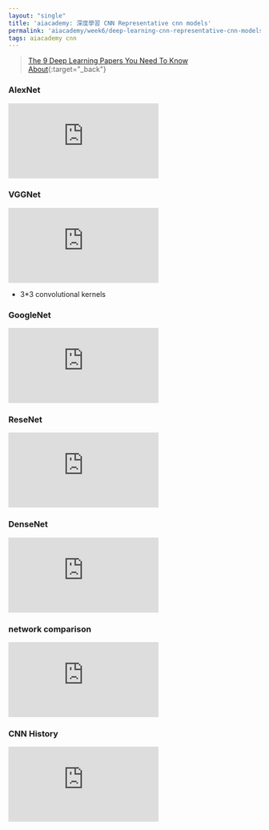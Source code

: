 ```yaml
---
layout: "single"
title: 'aiacademy: 深度學習 CNN Representative cnn models'
permalink: 'aiacademy/week6/deep-learning-cnn-representative-cnn-models'
tags: aiacademy cnn 
---
```



> [The 9 Deep Learning Papers You Need To Know About](https://adeshpande3.github.io/The-9-Deep-Learning-Papers-You-Need-To-Know-About.html){:target="_back"}


### AlexNet

<iframe src="https://www.youtube.com/embed/BOt53qdp2XI" frameborder="0" allow="accelerometer; autoplay; encrypted-media; gyroscope; picture-in-picture" allowfullscreen></iframe>

### VGGNet

<iframe src="https://www.youtube.com/embed/kcAGgbzx5Pg" frameborder="0" allow="accelerometer; autoplay; encrypted-media; gyroscope; picture-in-picture" allowfullscreen></iframe>

- 3*3 convolutional kernels 

### GoogleNet

<iframe src="https://www.youtube.com/embed/lcjeVijdN7Q" frameborder="0" allow="accelerometer; autoplay; encrypted-media; gyroscope; picture-in-picture" allowfullscreen></iframe>

### ReseNet

<iframe src="https://www.youtube.com/embed/UG4hMsdkrrM" frameborder="0" allow="accelerometer; autoplay; encrypted-media; gyroscope; picture-in-picture" allowfullscreen></iframe>

### DenseNet 

<iframe src="https://www.youtube.com/embed/cw0LMlyQmgo?controls=0" frameborder="0" allow="accelerometer; autoplay; encrypted-media; gyroscope; picture-in-picture" allowfullscreen></iframe>

### network comparison

<iframe src="https://www.youtube.com/embed/tESr5HRLPBY?controls=0" frameborder="0" allow="accelerometer; autoplay; encrypted-media; gyroscope; picture-in-picture" allowfullscreen></iframe>

### CNN History

<iframe src="https://www.youtube.com/embed/SgnEIZjuVVE?controls=0" frameborder="0" allow="accelerometer; autoplay; encrypted-media; gyroscope; picture-in-picture" allowfullscreen></iframe>